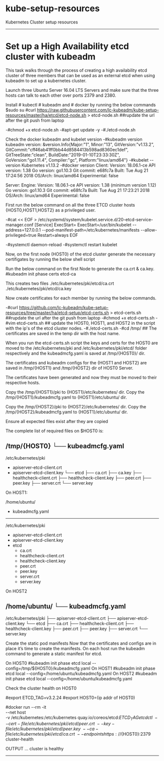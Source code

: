 # kube-setup-resources
Kubernetes Cluster setup resources

---------------------------------------------------------------------------------------------------------------------------------
# Set up a High Availability etcd cluster with kubeadm

This task walks through the process of creating a high availability etcd cluster of three members that can be used as an external etcd when using kubeadm to set up a kubernetes cluster.

Launch three Ubuntu Server 16.04 LTS Servers and make sure that the three hosts can talk to each other over ports 2379 and 2380. 

Install # kubectl # kubeadm and # docker by running the below commands 
$sudo su
#curl https://raw.githubusercontent.com/lc-kubeadm/kube-setup-resources/master/ha/etcd/etcd-node.sh > etcd-node.sh ##rupdate the url after the git push from laptop

-#chmod +x etcd-node.sh
-#apt-get update -y
-#./etcd-node.sh

Check the docker kubeadm and kubelet version
-#kubeadm version
kubeadm version: &version.Info{Major:"1", Minor:"13", GitVersion:"v1.13.2", GitCommit:"cff46ab41ff0bb44d8584413b598ad8360ec1def", GitTreeState:"clean", BuildDate:"2019-01-10T23:33:30Z", GoVersion:"go1.11.4", Compiler:"gc", Platform:"linux/amd64"}
-#kubelet --version
Kubernetes v1.13.2
-#docker version
Client:
 Version:           18.06.1-ce
 API version:       1.38
 Go version:        go1.10.3
 Git commit:        e68fc7a
 Built:             Tue Aug 21 17:24:56 2018
 OS/Arch:           linux/amd64
 Experimental:      false

Server:
 Engine:
  Version:          18.06.1-ce
  API version:      1.38 (minimum version 1.12)
  Go version:       go1.10.3
  Git commit:       e68fc7a
  Built:            Tue Aug 21 17:23:21 2018
  OS/Arch:          linux/amd64
  Experimental:     false

First run the below command on all the three ETCD cluster hosts {HOST0,HOST1,HOST2} as a privileged user. 

-#cat << EOF > /etc/systemd/system/kubelet.service.d/20-etcd-service-manager.conf
[Service]
ExecStart=
ExecStart=/usr/bin/kubelet --address=127.0.0.1 --pod-manifest-path=/etc/kubernetes/manifests --allow-privileged=true
Restart=always
EOF

-#systemctl daemon-reload
-#systemctl restart kubelet

Now, on the first node (HOST0) of the etcd cluster generate the necessary certifigates by running the below shell script

Run the below command on the first Node to generate the ca.crt & ca.key.
#kubeadm init phase certs etcd-ca

This creates two files
 ./etc/kubernetes/pki/etcd/ca.crt
 ./etc/kubernetes/pki/etcd/ca.key
 
Now create certificates for each member by running the below commands. 

-#curl https://github.com/lc-kubeadm/kube-setup-resources/tree/master/ha/etcd-setup/etcd-certs.sh > etcd-certs.sh ##rupdate the url after the git push from laptop
-#chmod +x etcd-certs.sh 
-#vim etcd-certs.sh ## update the HOST0, HOST1, and HOST2 in the script with the ip's of the etcd cluster nodes. 
-#./etcd-certs.sh
-#cd /tmp/   ## The certificates are saved in the temp dir with the host name.

When you run the etcd-certs.sh script the keys and certs for the HOST0 are moved to the /etc/kubernetes/pki and /etc/kubernetes/pki/etcd/ folder respectively and the kubeadmcfg.yaml is saved at /tmp/{HOST0}/ dir.

The certificates and kubeadm configs for the {HOST1 and HOST2} are saved in /tmp/{HOST1} and /tmp/{HOST2} dir of HOST0 Server. 

The certificates have been generated and now they must be moved to their respective hosts.

Copy the /tmp/{HOST1}/pki to {HOST1}/etc/kubernetes/ dir.
Copy the /tmp/{HOST1}/kubeadmcfg.yaml to {HOST1}/etc/ubuntu/ dir.

Copy the /tmp/{HOST2}/pki to {HOST2}/etc/kubernetes/ dir.
Copy the /tmp/{HOST2}/kubeadmcfg.yaml to {HOST1}/etc/ubuntu/ dir.

Ensure all expected files exist after they are copied 

The complete list of required files on $HOST0 is:

/tmp/{HOST0}
└── kubeadmcfg.yaml
---
/etc/kubernetes/pki
  - apiserver-etcd-client.crt
  - apiserver-etcd-client.key
└── etcd
    ├── ca.crt
    ├── ca.key
    ├── healthcheck-client.crt
    ├── healthcheck-client.key
    ├── peer.crt
    ├── peer.key
    ├── server.crt
    └── server.key
    
On HOST1:

/home/ubuntu/
- kubeadmcfg.yaml
---
/etc/kubernetes/pki
  - apiserver-etcd-client.crt
  - apiserver-etcd-client.key
  - etcd
    - ca.crt
    - healthcheck-client.crt
    - healthcheck-client.key
    - peer.crt
    - peer.key
    - server.crt
    - server.key

On HOST2

/home/ubuntu/
└── kubeadmcfg.yaml
---
 /etc/kubernetes/pki
 ├── apiserver-etcd-client.crt
 ├── apiserver-etcd-client.key
 └── etcd
    ├── ca.crt
    ├── healthcheck-client.crt
    ├── healthcheck-client.key
    ├── peer.crt
    ├── peer.key
    ├── server.crt
    └── server.key


Create the static pod manifests
Now that the certificates and configs are in place it’s time to create the manifests. On each host run the kubeadm command to generate a static manifest for etcd.

On HOST0 #kubeadm init phase etcd local --config=/tmp/${HOST0}/kubeadmcfg.yaml
On HOST1 #kubeadm init phase etcd local --config=/home/ubuntu/kubeadmcfg.yaml
On HOST2 #kubeadm init phase etcd local --config=/home/ubuntu/kubeadmcfg.yaml

Check the cluster health on HOST0

#export ETCD_TAG=v3.2.24
#export HOST0=(ip addr of HOST0)

#docker run --rm -it \
--net host \
-v /etc/kubernetes:/etc/kubernetes quay.io/coreos/etcd:${ETCD_TAG} etcdctl \
--cert-file /etc/kubernetes/pki/etcd/peer.crt \
--key-file /etc/kubernetes/pki/etcd/peer.key \
--ca-file /etc/kubernetes/pki/etcd/ca.crt \
--endpoints https://${HOST0}:2379 cluster-health

OUTPUT
...
cluster is healthy
 

---------------------------------------------------------------------------------------------------------------------------
